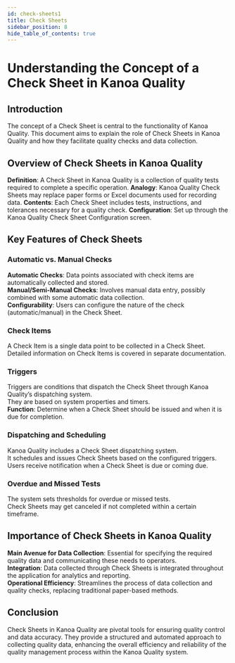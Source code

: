 ```yaml
---
id: check-sheets1
title: Check Sheets
sidebar_position: 8
hide_table_of_contents: true 
---
```


# Understanding the Concept of a Check Sheet in Kanoa Quality

## Introduction
The concept of a Check Sheet is central to the functionality of Kanoa Quality. This document aims to explain the role of Check Sheets in Kanoa Quality and how they facilitate quality checks and data collection.

## Overview of Check Sheets in Kanoa Quality
**Definition**: A Check Sheet in Kanoa Quality is a collection of quality tests required to complete a specific operation.
**Analogy**: Kanoa Quality Check Sheets may replace paper forms or Excel documents used for recording data.
**Contents**: Each Check Sheet includes tests, instructions, and tolerances necessary for a quality check.
**Configuration**: Set up through the Kanoa Quality Check Sheet Configuration screen.

## Key Features of Check Sheets
### Automatic vs. Manual Checks
**Automatic Checks**: Data points associated with check items are automatically collected and stored.<br />
**Manual/Semi-Manual Checks**: Involves manual data entry, possibly combined with some automatic data collection.<br />
**Configurability**: Users can configure the nature of the check (automatic/manual) in the Check Sheet.

### Check Items
A Check Item is a single data point to be collected in a Check Sheet.<br />
Detailed information on Check Items is covered in separate documentation.

### Triggers
Triggers are conditions that dispatch the Check Sheet through Kanoa Quality’s dispatching system.<br />
They are based on system properties and timers.<br />
**Function**: Determine when a Check Sheet should be issued and when it is due for completion.

### Dispatching and Scheduling
Kanoa Quality includes a Check Sheet dispatching system.<br />
It schedules and issues Check Sheets based on the configured triggers.<br />
Users receive notification when a Check Sheet is due or coming due.

### Overdue and Missed Tests
The system sets thresholds for overdue or missed tests.<br />
Check Sheets may get canceled if not completed within a certain timeframe.

## Importance of Check Sheets in Kanoa Quality
**Main Avenue for Data Collection**: Essential for specifying the required quality data and communicating these needs to operators.<br />
**Integration**: Data collected through Check Sheets is integrated throughout the application for analytics and reporting.<br />
**Operational Efficiency**: Streamlines the process of data collection and quality checks, replacing traditional paper-based methods.

## Conclusion
Check Sheets in Kanoa Quality are pivotal tools for ensuring quality control and data accuracy. They provide a structured and automated approach to collecting quality data, enhancing the overall efficiency and reliability of the quality management process within the Kanoa Quality system.
